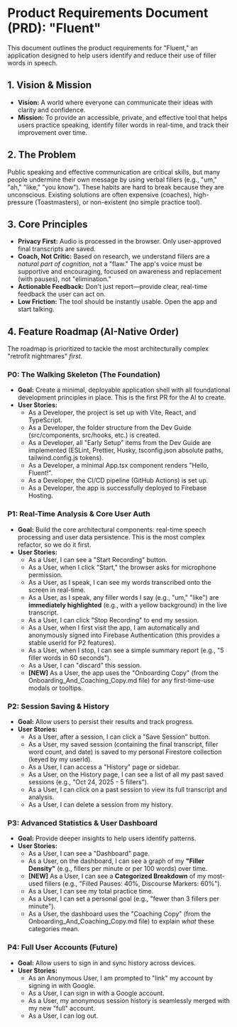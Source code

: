 # **Product Requirements Document (PRD): "Fluent"**

This document outlines the product requirements for "Fluent," an application designed to help users identify and reduce their use of filler words in speech.

## **1\. Vision & Mission**

* **Vision:** A world where everyone can communicate their ideas with clarity and confidence.  
* **Mission:** To provide an accessible, private, and effective tool that helps users practice speaking, identify filler words in real-time, and track their improvement over time.

## **2\. The Problem**

Public speaking and effective communication are critical skills, but many people undermine their own message by using verbal fillers (e.g., "um," "ah," "like," "you know"). These habits are hard to break because they are unconscious. Existing solutions are often expensive (coaches), high-pressure (Toastmasters), or non-existent (no simple practice tool).

## **3\. Core Principles**

* **Privacy First:** Audio is processed in the browser. Only user-approved final transcripts are saved.  
* **Coach, Not Critic:** Based on research, we understand fillers are a *natural part of cognition*, not a "flaw." The app's voice must be supportive and encouraging, focused on awareness and replacement (with pauses), not "elimination."  
* **Actionable Feedback:** Don't just report—provide clear, real-time feedback the user can act on.  
* **Low Friction:** The tool should be instantly usable. Open the app and start talking.

## **4\. Feature Roadmap (AI-Native Order)**

The roadmap is prioritized to tackle the most architecturally complex "retrofit nightmares" *first*.

### **P0: The Walking Skeleton (The Foundation)**

* **Goal:** Create a minimal, deployable application shell with all foundational development principles in place. This is the first PR for the AI to create.  
* **User Stories:**  
  * As a Developer, the project is set up with Vite, React, and TypeScript.  
  * As a Developer, the folder structure from the Dev Guide (src/components, src/hooks, etc.) is created.  
  * As a Developer, all "Early Setup" items from the Dev Guide are implemented (ESLint, Prettier, Husky, tsconfig.json absolute paths, tailwind.config.js tokens).  
  * As a Developer, a minimal App.tsx component renders "Hello, Fluent\!".  
  * As a Developer, the CI/CD pipeline (GitHub Actions) is set up.  
  * As a Developer, the app is successfully deployed to Firebase Hosting.

### **P1: Real-Time Analysis & Core User Auth**

* **Goal:** Build the core architectural components: real-time speech processing and user data persistence. This is the most complex refactor, so we do it first.  
* **User Stories:**  
  * As a User, I can see a "Start Recording" button.  
  * As a User, when I click "Start," the browser asks for microphone permission.  
  * As a User, as I speak, I can see my words transcribed onto the screen in real-time.  
  * As a User, as I speak, any filler words I say (e.g., "um," "like") are **immediately highlighted** (e.g., with a yellow background) in the live transcript.  
  * As a User, I can click "Stop Recording" to end my session.  
  * As a User, when I first visit the app, I am automatically and anonymously signed into Firebase Authentication (this provides a stable userId for P2 features).  
  * As a User, when I stop, I can see a simple summary report (e.g., "5 filler words in 60 seconds").  
  * As a User, I can "discard" this session.  
  * **\[NEW\]** As a User, the app uses the "Onboarding Copy" (from the Onboarding\_And\_Coaching\_Copy.md file) for any first-time-use modals or tooltips.

### **P2: Session Saving & History**

* **Goal:** Allow users to persist their results and track progress.  
* **User Stories:**  
  * As a User, after a session, I can click a "Save Session" button.  
  * As a User, my saved session (containing the final transcript, filler word count, and date) is saved to my personal Firestore collection (keyed by my userId).  
  * As a User, I can access a "History" page or sidebar.  
  * As a User, on the History page, I can see a list of all my past saved sessions (e.g., "Oct 24, 2025 \- 5 fillers").  
  * As a User, I can click on a past session to view its full transcript and analysis.  
  * As a User, I can delete a session from my history.

### **P3: Advanced Statistics & User Dashboard**

* **Goal:** Provide deeper insights to help users identify patterns.  
* **User Stories:**  
  * As a User, I can see a "Dashboard" page.  
  * As a User, on the dashboard, I can see a graph of my **"Filler Density"** (e.g., fillers per minute or per 100 words) over time.  
  * **\[NEW\]** As a User, I can see a **Categorized Breakdown** of my most-used fillers (e.g., "Filled Pauses: 40%, Discourse Markers: 60%").  
  * As a User, I can see my total practice time.  
  * As a User, I can set a personal goal (e.g., "fewer than 3 fillers per minute").  
  * As a User, the dashboard uses the "Coaching Copy" (from the Onboarding\_And\_Coaching\_Copy.md file) to explain *what* these categories mean.

### **P4: Full User Accounts (Future)**

* **Goal:** Allow users to sign in and sync history across devices.  
* **User Stories:**  
  * As an Anonymous User, I am prompted to "link" my account by signing in with Google.  
  * As a User, I can sign in with a Google account.  
  * As a User, my anonymous session history is seamlessly merged with my new "full" account.  
  * As a User, I can log out.